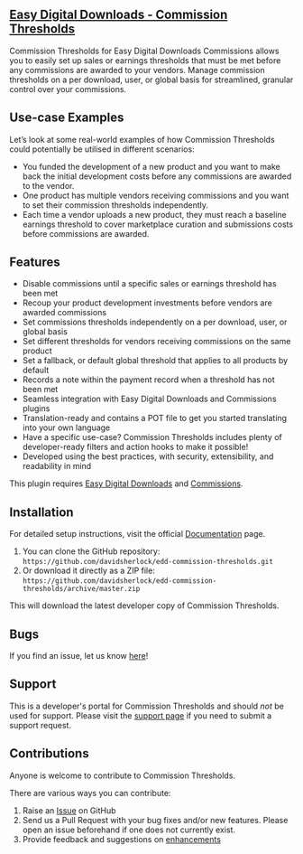 ## [Easy Digital Downloads - Commission Thresholds](https://sellcomet.com/downloads/commission-thresholds)

Commission Thresholds for Easy Digital Downloads Commissions allows you to easily set up sales or earnings thresholds that must be met before any commissions are awarded to your vendors. Manage commission thresholds on a per download, user, or global basis for streamlined, granular control over your commissions.

## Use-case Examples

Let’s look at some real-world examples of how Commission Thresholds could potentially be utilised in different scenarios:

* You funded the development of a new product and you want to make back the initial development costs before any commissions are awarded to the vendor.
* One product has multiple vendors receiving commissions and you want to set their commission thresholds independently.
* Each time a vendor uploads a new product, they must reach a baseline earnings threshold to cover marketplace curation and submissions costs before commissions are awarded.

## Features

* Disable commissions until a specific sales or earnings threshold has been met
* Recoup your product development investments before vendors are awarded commissions
* Set commissions thresholds independently on a per download, user, or global basis
* Set different thresholds for vendors receiving commissions on the same product
* Set a fallback, or default global threshold that applies to all products by default
* Records a note within the payment record when a threshold has not been met
* Seamless integration with Easy Digital Downloads and Commissions plugins
* Translation-ready and contains a POT file to get you started translating into your own language
* Have a specific use-case? Commission Thresholds includes plenty of developer-ready filters and action hooks to make it possible!
* Developed using the best practices, with security, extensibility, and readability in mind

This plugin requires [Easy Digital Downloads](http://wordpress.org/extend/plugins/easy-digital-downloads/) and [Commissions](https://easydigitaldownloads.com/downloads/commissions/).

## Installation

For detailed setup instructions, visit the official [Documentation](https://sellcomet.com) page.

1. You can clone the GitHub repository: `https://github.com/davidsherlock/edd-commission-thresholds.git`
2. Or download it directly as a ZIP file: `https://github.com/davidsherlock/edd-commission-thresholds/archive/master.zip`

This will download the latest developer copy of Commission Thresholds.

## Bugs
If you find an issue, let us know [here](https://github.com/davidsherlock/edd-commission-thresholds/issues?state=open)!

## Support
This is a developer's portal for Commission Thresholds and should _not_ be used for support. Please visit the [support page](https://sellcomet.com/contact/) if you need to submit a support request.

## Contributions
Anyone is welcome to contribute to Commission Thresholds.

There are various ways you can contribute:

1. Raise an [Issue](https://github.com/davidsherlock/edd-commission-thresholds/issues) on GitHub
2. Send us a Pull Request with your bug fixes and/or new features. Please open an issue beforehand if one does not currently exist.
3. Provide feedback and suggestions on [enhancements](https://github.com/davidsherlock/edd-commission-thresholds/issues?direction=desc&labels=Enhancement&page=1&sort=created&state=open)
